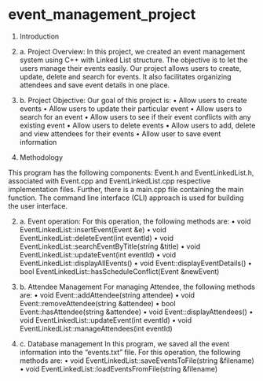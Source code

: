 # event_management_project

1. Introduction

1. a.	Project Overview:
In this project, we created an event management system using C++ with Linked List structure. The objective is to let the users manage their events easily. Our project allows users to create, update, delete and search for events. It also facilitates organizing attendees and save event details in one place.

1. b.	Project Objective:
Our goal of this project is:
•	Allow users to create events
•	Allow users to update their particular event
•	Allow users to search for an event
•	Allow users to see if their event conflicts with any existing event
•	Allow users to delete events
•	Allow users to add, delete and view attendees for their events
•	Allow user to save event information



2. Methodology

This program has the following components: Event.h and EventLinkedList.h, associated with Event.cpp and EventLinkedList.cpp respective implementation files. Further, there is a main.cpp file containing the main function. The command line interface (CLI) approach is used for building the user interface.

2. a.	Event operation:
For this operation, the following methods are:
•	void EventLinkedList::insertEvent(Event &e)
•	void EventLinkedList::deleteEvent(int eventId)
•	void EventLinkedList::searchEventByTitle(string &title)
•	void EventLinkedList::updateEvent(int eventId)
•	void EventLinkedList::displayAllEvents()
•	void Event::displayEventDetails()
•	bool EventLinkedList::hasScheduleConflict(Event &newEvent)

2. b.	Attendee Management
For managing Attendee, the following methods are:
•	void Event::addAttendee(string attendee)
•	void Event::removeAttendee(string &attendee)
•	bool Event::hasAttendee(string &attendee)
•	void Event::displayAttendees()
•	void EventLinkedList::updateEvent(int eventId)
•	void EventLinkedList::manageAttendees(int eventId)

2. c.	Database management
In this program, we saved all the event information into the “events.txt” file. For this operation, the following methods are: 
•	void EventLinkedList::saveEventsToFile(string &filename)
•	void EventLinkedList::loadEventsFromFile(string &filename)
